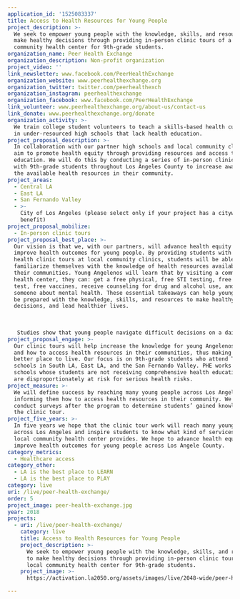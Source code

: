 ```yaml
---
application_id: '1525083337'
title: Access to Health Resources for Young People
project_description: >-
  We seek to empower young people with the knowledge, skills, and resources to
  make healthy decisions through providing in-person clinic tours of a local
  community health center for 9th-grade students.
organization_name: Peer Health Exchange
organization_description: Non-profit organization
project_video: ''
link_newsletter: www.facebook.com/PeerHealthExchange
organization_website: www.peerhealthexchange.org
organization_twitter: twitter.com/peerhealthexch
organization_instagram: peerhealthexchange
organization_facebook: www.facebook.com/PeerHealthExchange
link_volunteer: www.peerhealthexchange.org/about-us/contact-us
link_donate: www.peerhealthexchange.org/donate
organization_activity: >-
  We train college student volunteers to teach a skills-based health curriculum
  in under-resourced high schools that lack health education.
project_proposal_description: >-
  In collaboration with our partner high schools and local community clinics, we
  aim to promote health equity through providing resources and access to health
  education. We will do this by conducting a series of in-person clinic tours
  with 9th-grade students throughout Los Angeles County to increase awareness of
  the available health resources in their community.
project_areas:
  - Central LA
  - East LA
  - San Fernando Valley
  - >-
    City of Los Angeles (please select only if your project has a citywide
    benefit)
project_proposal_mobilize:
  - In-person clinic tours
project_proposal_best_place: >-
  Our vision is that we, with our partners, will advance health equity and
  improve health outcomes for young people. By providing students with in-person
  health clinic tours at local community clinics, students will be able to
  familiarize themselves with the knowledge of health resources available in
  their communities. Young Angelenos will learn that by visiting a community
  health center, they can: get a free physical, free STI testing, free pregnancy
  test, free vaccines, receive counseling for drug and alcohol use, and speak to
  someone about mental health. These essential takeaways can help young people
  be prepared with the knowledge, skills, and resources to make healthy
  decisions, and lead healthier lives. 
   
   
   
   Studies show that young people navigate difficult decisions on a daily basis, many of which pose serious consequences to their health and well-being. In particular, young people in under-resourced communities are often faced with emotional distress and trauma without knowing how to seek help. Preventable health issues, such as mental illness or teen pregnancy contribute to the staggering reality that over one million high school students drop out of school each year. Together with local community clinics, we plan to increase health literacy and appropriate utilization of care by young people.
project_proposal_engage: >-
  Our clinic tours will help increase the knowledge for young Angelenos on where
  and how to access health resources in their communities, thus making LA a
  better place to live. Our focus is on 9th-grade students who attend Title 1
  schools in South LA, East LA, and the San Fernando Valley. PHE works with high
  schools whose students are not receiving comprehensive health education and
  are disproportionately at risk for serious health risks.
project_measure: >-
  We will define success by reaching many young people across Los Angeles, and
  informing them how to access health resources in their community. We will
  conduct surveys after the program to determine students’ gained knowledge of
  the clinic tour.
project_five_years: >-
  In five years we hope that the clinic tour work will reach many young people
  across Los Angeles and inspire students to know what kind of services their
  local community health center provides. We hope to advance health equity and
  improve health outcomes for young people across Los Angele County.
category_metrics:
  - Healthcare access
category_other:
  - LA is the best place to LEARN
  - LA is the best place to PLAY
category: live
uri: /live/peer-health-exchange/
order: 5
project_image: peer-health-exchange.jpg
year: 2018
projects:
  - uri: /live/peer-health-exchange/
    category: live
    title: Access to Health Resources for Young People
    project_description: >-
      We seek to empower young people with the knowledge, skills, and resources
      to make healthy decisions through providing in-person clinic tours of a
      local community health center for 9th-grade students.
    project_image: >-
      https://activation.la2050.org/assets/images/live/2048-wide/peer-health-exchange.jpg

---
```

